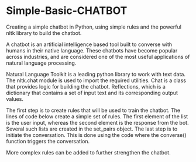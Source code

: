 # Simple-Basic-CHATBOT
 Creating a simple chatbot in Python, using simple rules and the powerful nltk library to build the chatbot.

A chatbot is an artificial intelligence based tool built to converse with humans in their native language. 
These chatbots have become popular across industries, and are considered one of the most useful applications of natural language processing.

Natural Language Toolkit  is a leading python library to work with text data.
The nltk.chat module is used to import the required utilities.
Chat is a class that provides logic for building the chatbot.
Reflections, which is a dictionary that contains a set of input text and its corresponding output values. 

The first step is to create rules that will be used to train the chatbot. The lines of code below create a simple set of rules.
The first element of the list is the user input, whereas the second element is the response from the bot.
Several such lists are created in the set_pairs object.
The last step is to initiate the conversation. This is done using the code where the converse() function triggers the conversation.

More complex rules can be added to further strengthen the chatbot.
